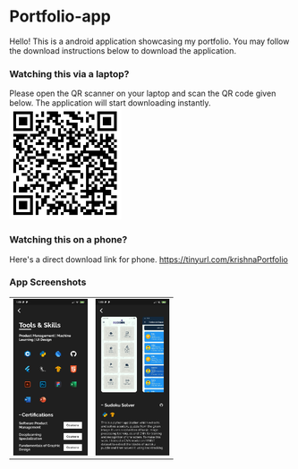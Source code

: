 # Portfolio-app
Hello! This is a android application showcasing my portfolio. You may follow the download instructions below to download the application.

### Watching this via a laptop?
Please open the QR scanner on your laptop and scan the QR code given below. The application will start downloading instantly.
![alt text](https://github.com/KrishnaKumarSoni/Portfolio-app/blob/main/images/download.png "QR code here")

### Watching this on a phone?
Here's a direct download link for phone. https://tinyurl.com/krishnaPortfolio

### App Screenshots
<table>
  <tr>
    <td><img src="https://github.com/KrishnaKumarSoni/Portfolio-app/blob/main/images/app_image_1%5B1%5D.jpg" height=280></td>
    <td><img src="https://github.com/KrishnaKumarSoni/Portfolio-app/blob/main/images/app_image_3%5B1%5D.jpg" height=280></td>
  </tr>
 </table>
